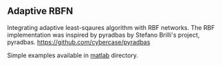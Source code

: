 ## Adaptive RBFN
Integrating adaptive least-sqaures algorithm with RBF networks. 
The RBF implementation was inspired by pyradbas by Stefano Brilli's project, pyradbas. 
https://github.com/cybercase/pyradbas

Simple examples available in [matlab](https://github.com/idnavid/RBFadapt/tree/master/matlab) directory. 

